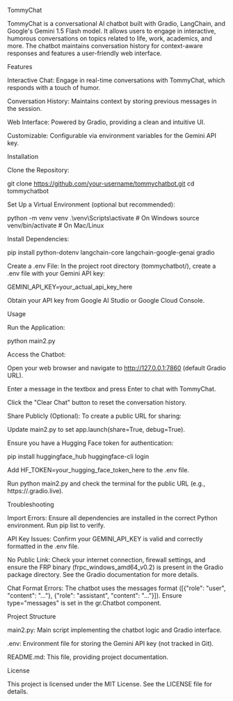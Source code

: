 TommyChat

TommyChat is a conversational AI chatbot built with Gradio, LangChain, and Google's Gemini 1.5 Flash model. It allows users to engage in interactive, humorous conversations on topics related to life, work, academics, and more. The chatbot maintains conversation history for context-aware responses and features a user-friendly web interface.

Features





Interactive Chat: Engage in real-time conversations with TommyChat, which responds with a touch of humor.



Conversation History: Maintains context by storing previous messages in the session.



Web Interface: Powered by Gradio, providing a clean and intuitive UI.



Customizable: Configurable via environment variables for the Gemini API key. 

Installation





Clone the Repository:

git clone https://github.com/your-username/tommychatbot.git
cd tommychatbot



Set Up a Virtual Environment (optional but recommended):

python -m venv venv
.\venv\Scripts\activate  # On Windows
source venv/bin/activate  # On Mac/Linux



Install Dependencies:

pip install python-dotenv langchain-core langchain-google-genai gradio



Create a .env File: In the project root directory (tommychatbot/), create a .env file with your Gemini API key:

GEMINI_API_KEY=your_actual_api_key_here

Obtain your API key from Google AI Studio or Google Cloud Console.

Usage





Run the Application:

python main2.py



Access the Chatbot:





Open your web browser and navigate to http://127.0.0.1:7860 (default Gradio URL).



Enter a message in the textbox and press Enter to chat with TommyChat.



Click the "Clear Chat" button to reset the conversation history.



Share Publicly (Optional): To create a public URL for sharing:





Update main2.py to set app.launch(share=True, debug=True).



Ensure you have a Hugging Face token for authentication:

pip install huggingface_hub
huggingface-cli login



Add HF_TOKEN=your_hugging_face_token_here to the .env file.



Run python main2.py and check the terminal for the public URL (e.g., https://<some-id>.gradio.live).

Troubleshooting





Import Errors: Ensure all dependencies are installed in the correct Python environment. Run pip list to verify.



API Key Issues: Confirm your GEMINI_API_KEY is valid and correctly formatted in the .env file.



No Public Link: Check your internet connection, firewall settings, and ensure the FRP binary (frpc_windows_amd64_v0.2) is present in the Gradio package directory. See the Gradio documentation for more details.



Chat Format Errors: The chatbot uses the messages format ([{"role": "user", "content": "..."}, {"role": "assistant", "content": "..."}]). Ensure type="messages" is set in the gr.Chatbot component.

Project Structure





main2.py: Main script implementing the chatbot logic and Gradio interface.



.env: Environment file for storing the Gemini API key (not tracked in Git).



README.md: This file, providing project documentation.


License

This project is licensed under the MIT License. See the LICENSE file for details.